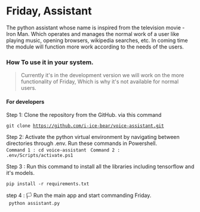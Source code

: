 <h1>Friday, Assistant</h1>
<p>The python assistant whose name is inspired from the television movie - Iron Man. Which operates and manages the normal work of a user
like playing music, opening browsers, wikipedia searches, etc. In coming time the module will function more work according to the needs of the users.</p>

<h3>How To use it in your system. </h3>
<blockquote>Currently it's in the development version we will work on the more functionality of Friday, Which is why it's not available for normal users. </blockquote>

<h4>For developers</h4>
<p> Step 1: Clone the repository from the GitHub. via this command </p>

<code>git clone https://github.com/i-ice-bear/voice-assistant.git </code>

Step 2: Activate the python virtual environment by navigating between directories through .env. Run these commands in Powershell. <br />
<code>Command 1 : cd voice-assistant </code>
<code>Command 2 : .env/Scripts/activate.ps1 </code>

Step 3 : Run this command to install all the libraries including tensorflow and it's models.

<code style="width:100%">pip install -r requirements.txt</code>

step 4 : 🏳 Run the main app and start commanding Friday. <br />
<code> python assistant.py </code>